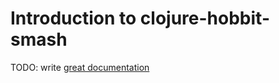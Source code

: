 # Introduction to clojure-hobbit-smash

TODO: write [great documentation](http://jacobian.org/writing/what-to-write/)
